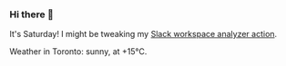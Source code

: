 ### Hi there :wave:

It's Saturday! I might be tweaking my [Slack workspace analyzer action](https://github.com/bewuethr/slack-analyzer).

Weather in Toronto: sunny, at +15°C.
